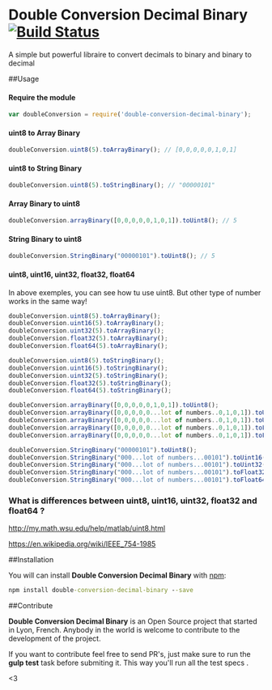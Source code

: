 Double Conversion Decimal Binary [![Build Status](https://api.travis-ci.org/lucasBertola/double-conversion-decimal-binary.svg?branch=master)](https://travis-ci.org/lucasBertola/double-conversion-decimal-binary)
==================
A simple but powerful libraire to convert decimals to binary and binary to decimal


##Usage
#### Require the module
```javascript
var doubleConversion = require('double-conversion-decimal-binary');
```

#### uint8 to Array Binary
```javascript
doubleConversion.uint8(5).toArrayBinary(); // [0,0,0,0,0,1,0,1]
```

#### uint8 to String Binary
```javascript
doubleConversion.uint8(5).toStringBinary(); // "00000101"
```
#### Array Binary to uint8
```javascript
doubleConversion.arrayBinary([0,0,0,0,0,1,0,1]).toUint8(); // 5
```

#### String Binary to uint8
```javascript
doubleConversion.StringBinary("00000101").toUint8(); // 5
```
#### uint8, uint16, uint32, float32, float64
In above exemples, you can see how tu use uint8. But other type of number works in the same way!

```javascript
doubleConversion.uint8(5).toArrayBinary();
doubleConversion.uint16(5).toArrayBinary();
doubleConversion.uint32(5).toArrayBinary();
doubleConversion.float32(5).toArrayBinary();
doubleConversion.float64(5).toArrayBinary();

doubleConversion.uint8(5).toStringBinary();
doubleConversion.uint16(5).toStringBinary();
doubleConversion.uint32(5).toStringBinary();
doubleConversion.float32(5).toStringBinary();
doubleConversion.float64(5).toStringBinary();

doubleConversion.arrayBinary([0,0,0,0,0,1,0,1]).toUint8();
doubleConversion.arrayBinary([0,0,0,0,0...lot of numbers..0,1,0,1]).toUint16();
doubleConversion.arrayBinary([0,0,0,0,0...lot of numbers..0,1,0,1]).toUint32();
doubleConversion.arrayBinary([0,0,0,0,0...lot of numbers..0,1,0,1]).toFloat32();
doubleConversion.arrayBinary([0,0,0,0,0...lot of numbers..0,1,0,1]).toFloat64();

doubleConversion.StringBinary("00000101").toUint8();
doubleConversion.StringBinary("000...lot of numbers...00101").toUint16();
doubleConversion.StringBinary("000...lot of numbers...00101").toUint32();
doubleConversion.StringBinary("000...lot of numbers...00101").toFloat32();
doubleConversion.StringBinary("000...lot of numbers...00101").toFloat64();
```

### What is differences between uint8, uint16, uint32, float32 and  float64 ?

http://my.math.wsu.edu/help/matlab/uint8.html

https://en.wikipedia.org/wiki/IEEE_754-1985


##Installation

You will can install **Double Conversion Decimal Binary** with [npm](https://www.npmjs.com/package/double-conversion-decimal-binary):

```cmd
npm install double-conversion-decimal-binary --save
```


##Contribute

**Double Conversion Decimal Binary** is an Open Source project that started in Lyon, French. Anybody in the world is welcome to contribute to the development of the project.

If you want to contribute feel free to send PR's, just make sure to run the **gulp test** task before submiting it. This way you'll run all the test specs .

<3




